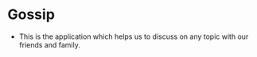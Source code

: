 # Gossip
- This is the application which helps us to discuss on any topic with our friends and family. 

